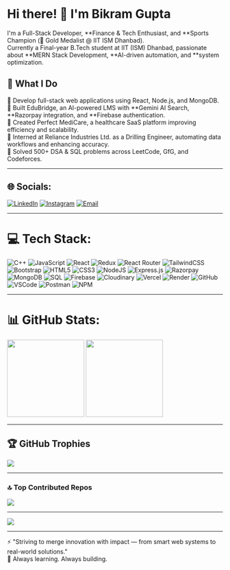 # Hi there! 👋 I'm Bikram Gupta  

I'm a Full-Stack Developer, **Finance & Tech Enthusiast, and **Sports Champion (🏑 Gold Medalist @ IIT ISM Dhanbad).  
Currently a Final-year B.Tech student at IIT (ISM) Dhanbad, passionate about **MERN Stack Development, **AI-driven automation, and **system optimization.  

## 🚀 What I Do  
🔹 Develop full-stack web applications using React, Node.js, and MongoDB.  
🔹 Built EduBridge, an AI-powered LMS with **Gemini AI Search, **Razorpay integration, and **Firebase authentication.  
🔹 Created Perfect MediCare, a healthcare SaaS platform improving efficiency and scalability.  
🔹 Interned at Reliance Industries Ltd. as a Drilling Engineer, automating data workflows and enhancing accuracy.  
🔹 Solved 500+ DSA & SQL problems across LeetCode, GfG, and Codeforces.  

---

## 🌐 Socials:
[![LinkedIn](https://img.shields.io/badge/LinkedIn-%230077B5.svg?logo=linkedin&logoColor=white)](https://www.linkedin.com/in/bikram-kumar-gupta-76450a258) 
[![Instagram](https://img.shields.io/badge/Instagram-%23E4405F.svg?logo=Instagram&logoColor=white)](https://www.instagram.com/bikram_gupta05/)
[![Email](https://img.shields.io/badge/Email-bikramgupta5504%40gmail.com-red?logo=gmail&logoColor=white)](mailto:bikramgupta5504@gmail.com)

---

# 💻 Tech Stack:


![C++](https://img.shields.io/badge/C%2B%2B-%2300599C.svg?style=for-the-badge&logo=c%2B%2B&logoColor=white)
![JavaScript](https://img.shields.io/badge/javascript-%23323330.svg?style=for-the-badge&logo=javascript&logoColor=%23F7DF1E) 
![React](https://img.shields.io/badge/react-%2320232a.svg?style=for-the-badge&logo=react&logoColor=%2361DAFB) 
![Redux](https://img.shields.io/badge/Redux-593D88?style=for-the-badge&logo=redux&logoColor=white)
![React Router](https://img.shields.io/badge/React_Router-CA4245?style=for-the-badge&logo=react-router&logoColor=white)
![TailwindCSS](https://img.shields.io/badge/tailwindcss-%2338B2AC.svg?style=for-the-badge&logo=tailwind-css&logoColor=white)
![Bootstrap](https://img.shields.io/badge/bootstrap-%238511FA.svg?style=for-the-badge&logo=bootstrap&logoColor=white)
![HTML5](https://img.shields.io/badge/html5-%23E34F26.svg?style=for-the-badge&logo=html5&logoColor=white)
![CSS3](https://img.shields.io/badge/css3-%231572B6.svg?style=for-the-badge&logo=css3&logoColor=white) 
![NodeJS](https://img.shields.io/badge/node.js-6DA55F?style=for-the-badge&logo=node.js&logoColor=white) 
![Express.js](https://img.shields.io/badge/express.js-%23404d59.svg?style=for-the-badge&logo=express&logoColor=%2361DAFB)
![Razorpay](https://img.shields.io/badge/Razorpay-0078D7?style=for-the-badge&logo=razorpay&logoColor=white)
![MongoDB](https://img.shields.io/badge/MongoDB-%234ea94b.svg?style=for-the-badge&logo=mongodb&logoColor=white)
![SQL](https://img.shields.io/badge/SQL-%2300f.svg?style=for-the-badge&logo=sqlite&logoColor=white)
![Firebase](https://img.shields.io/badge/firebase-%23039BE5.svg?style=for-the-badge&logo=firebase)
![Cloudinary](https://img.shields.io/badge/Cloudinary-%233776AB.svg?style=for-the-badge&logo=cloudinary&logoColor=white)
![Vercel](https://img.shields.io/badge/vercel-%23000000.svg?style=for-the-badge&logo=vercel&logoColor=white)
![Render](https://img.shields.io/badge/Render-%46E3B7.svg?style=for-the-badge&logo=render&logoColor=white)
![GitHub](https://img.shields.io/badge/github-%23121011.svg?style=for-the-badge&logo=github&logoColor=white)
![VSCode](https://img.shields.io/badge/VS%20Code-007ACC.svg?style=for-the-badge&logo=visual-studio-code&logoColor=white)
![Postman](https://img.shields.io/badge/Postman-FF6C37?style=for-the-badge&logo=postman&logoColor=white)
![NPM](https://img.shields.io/badge/NPM-%23CB3837.svg?style=for-the-badge&logo=npm&logoColor=white)

---

# 📊 GitHub Stats:

<p >
  <img src="https://github-readme-stats.vercel.app/api?username=BikramGupta05&show_icons=true&theme=github_dark&hide_border=true" height="180em"/>
  <img src="https://github-readme-stats.vercel.app/api/top-langs/?username=BikramGupta05&layout=compact&theme=github_dark&hide_border=true" height="180em"/>
</p>







---

## 🏆 GitHub Trophies
![](https://github-profile-trophy.vercel.app/?username=BikramGupta05&theme=tokyonight&no-frame=false&no-bg=true&margin-w=4)

---

### 🔝 Top Contributed Repos
![](https://github-contributor-stats.vercel.app/api?username=BikramGupta05&limit=5&theme=tokyonight&combine_all_yearly_contributions=true)

---

[![](https://visitcount.itsvg.in/api?id=BikramGupta05&icon=0&color=6)](https://visitcount.itsvg.in)

---

⚡ "Striving to merge innovation with impact — from smart web systems to real-world solutions."  
🧠 Always learning. Always building.

<!-- Proudly created with GPRM ( https://gprm.itsvg.in ) -->
